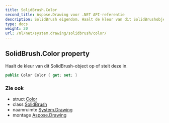 ```yaml
---
title: SolidBrush.Color
second_title: Aspose.Drawing voor .NET API-referentie
description: SolidBrush eigendom. Haalt de kleur van dit SolidBrushobject op of stelt deze in.
type: docs
weight: 20
url: /nl/net/system.drawing/solidbrush/color/
---
```

## SolidBrush.Color property

Haalt de kleur van dit SolidBrush-object op of stelt deze in.

```csharp
public Color Color { get; set; }
```

### Zie ook

* struct [Color](../../color/)
* class [SolidBrush](../)
* naamruimte [System.Drawing](../../solidbrush/)
* montage [Aspose.Drawing](../../../)


